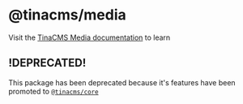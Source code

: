 # @tinacms/media

Visit the [TinaCMS Media documentation](https://tinacms.org/docs/media) to learn

## !DEPRECATED!

This package has been deprecated because it's features have been promoted to [`@tinacms/core`](https://npmjs.org/@tinacms/core)

